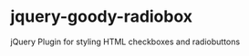 jquery-goody-radiobox
=====================

jQuery Plugin for styling HTML checkboxes and radiobuttons
